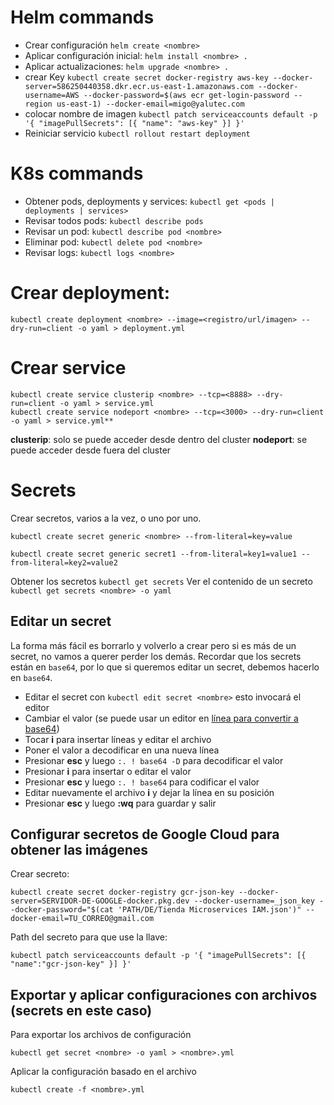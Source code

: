# Helm commands

- Crear configuración `helm create <nombre>`
- Aplicar configuración inicial: `helm install <nombre> .`
- Aplicar actualizaciones: `helm upgrade <nombre> .`
- crear Key `kubectl create secret docker-registry aws-key --docker-server=586250440358.dkr.ecr.us-east-1.amazonaws.com --docker-username=AWS --docker-password=$(aws ecr get-login-password --region us-east-1) --docker-email=migo@yalutec.com`
- colocar nombre de imagen `kubectl patch serviceaccounts default -p '{ "imagePullSecrets": [{ "name": "aws-key" }] }'`
- Reiniciar servicio `kubectl rollout restart deployment`

# K8s commands

- Obtener pods, deployments y services: `kubectl get <pods | deployments | services>`
- Revisar todos pods: `kubectl describe pods`
- Revisar un pod: `kubectl describe pod <nombre>`
- Eliminar pod: `kubectl delete pod <nombre>`
- Revisar logs: `kubectl logs <nombre>`



# Crear deployment:
```
kubectl create deployment <nombre> --image=<registro/url/imagen> --dry-run=client -o yaml > deployment.yml
```

# Crear service
```
kubectl create service clusterip <nombre> --tcp=<8888> --dry-run=client -o yaml > service.yml 
kubectl create service nodeport <nombre> --tcp=<3000> --dry-run=client -o yaml > service.yml**
```
**clusterip**: solo se puede acceder desde dentro del cluster
**nodeport**: se puede acceder desde fuera del cluster


# Secrets

Crear secretos, varios a la vez, o uno por uno.
```
kubectl create secret generic <nombre> --from-literal=key=value

kubectl create secret generic secret1 --from-literal=key1=value1 --from-literal=key2=value2
```
Obtener los secretos `kubectl get secrets`
Ver el contenido de un secreto `kubectl get secrets <nombre> -o yaml`

## Editar un secret
La forma más fácil es borrarlo y volverlo a crear pero si es más de un secret, no vamos a querer perder los demás.
Recordar que los secrets están en `base64`, por lo que si queremos editar un secret, debemos hacerlo en `base64`.

- Editar el secret con `kubectl edit secret <nombre>` esto invocará el editor
- Cambiar el valor (se puede usar un editor en [línea para convertir a base64](https://www.rapidtables.com/web/tools/base64-decode.html))
- Tocar **i** para insertar líneas y editar el archivo
- Poner el valor a decodificar en una nueva línea
- Presionar **esc** y luego `:. ! base64 -D` para decodificar el valor
- Presionar **i** para insertar o editar el valor
- Presionar **esc** y luego `:. ! base64` para codificar el valor
- Editar nuevamente el archivo **i** y dejar la línea en su posición
- Presionar **esc** y luego **:wq** para guardar y salir



## Configurar secretos de Google Cloud para obtener las imágenes

Crear secreto:
```
kubectl create secret docker-registry gcr-json-key --docker-server=SERVIDOR-DE-GOOGLE-docker.pkg.dev --docker-username=_json_key --docker-password="$(cat 'PATH/DE/Tienda Microservices IAM.json')" --docker-email=TU_CORREO@gmail.com
```

Path del secreto para que use la llave:
```
kubectl patch serviceaccounts default -p '{ "imagePullSecrets": [{ "name":"gcr-json-key" }] }'
```


## Exportar y aplicar configuraciones con archivos (secrets en este caso)
Para exportar los archivos de configuración

```
kubectl get secret <nombre> -o yaml > <nombre>.yml
```

Aplicar la configuración basado en el archivo
```
kubectl create -f <nombre>.yml
```
